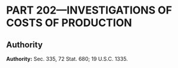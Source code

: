 # PART 202—INVESTIGATIONS OF COSTS OF PRODUCTION 


## Authority

**Authority:** Sec. 335, 72 Stat. 680; 19 U.S.C. 1335. 



